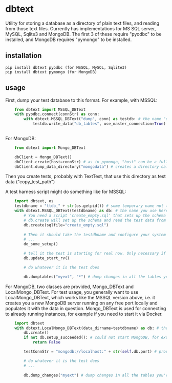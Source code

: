 # dbtext
Utility for storing a database as a directory of plain text files, and reading from those text files.
Currently has implementations for MS SQL server, MySQL, Sqlite3 and MongoDB.
The first 3 of these require "pyodbc" to be installed, and MongoDB requires "pymongo" to be installed.

## installation
```
pip install dbtext pyodbc (for MSSQL, MySQL, Sqlite3)
pip install dbtext pymongo (for MongoDB)
```

## usage

First, dump your test database to this format. For example, with MSSQL:

```python
    from dbtext import MSSQL_DBText
    with pyodbc.connect(connStr) as conn:
        with dbtext.MSSQL_DBText("dump", conn) as testdb: # the name "dump" doesn't matter, just a temporary name
            testdb.write_data("db_tables", use_master_connection=True) # creates a directory called db_tables
    
```
For MongoDB:
```python
    from dbtext import Mongo_DBText

    dbClient = Mongo_DBText()
    dbClient.create(host=connStr) # as in pymongo, "host" can be a full connection string
    dbClient.dump_data_directory("mongodata") # creates a directory called mongodata
```

Then you create tests, probably with TextTest, that use this directory as test data ("copy_test_path")

A test harness script might do something like for MSSQL:

```python
    import dbtext, os
    testdbname = "ttdb_" + str(os.getpid()) # some temporary name not to clash with other tests
    with dbtext.MSSQL_DBText(testdbname) as db: # the name you use here will be used for the directory name in the current working directory
        # You need a script 'create_empty.sql' that sets up the schema but no data
        # db.create will set up the schema and read the test data from a directory here called "db_tables"
        db.create(sqlfile="create_empty.sql")
         
        # Then it should take the testdbname and configure your system to start a server against the new database
        # ...
        do_some_setup() 

        # tell it the test is starting for real now. Only necessary if the database is changed by setup via the system
        db.update_start_rv() 

        # do whatever it is the test does

        db.dumptables("myext", "*") # dump changes in all the tables you're interested in. "myext" is whatever extension you want to use, probably the TextTest one 
```

For MongoDB, two classes are provided, Mongo_DBText and LocalMongo_DBText.
For test usage, you generally want to use LocalMongo_DBText, which works like the MSSQL version above,
i.e. it creates you a new MongoDB server running on any free port locally and populates it with the data in question.
Mongo_DBText is used for connecting to already running instances, for example if you need to start it via Docker.

```python
    import dbtext
    with dbtext.LocalMongo_DBText(data_dirname=testdbname) as db: # the name you use here will be used for the directory name in the current working directory
        db.create()
        if not db.setup_succeeded(): # could not start MongoDB, for example
            return False

        testConnStr = "mongodb://localhost:" + str(self.db.port) # provide to your system in some way

        # do whatever it is the test does
        # ...
        
        db.dump_changes("myext") # dump changes in all the tables you're interested in. "myext" is whatever extension you want to use, probably the TextTest one 
```
